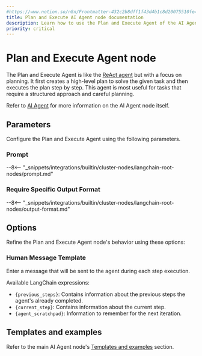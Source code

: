 ```yaml
---
#https://www.notion.so/n8n/Frontmatter-432c2b8dff1f43d4b1c8d20075510fe4
title: Plan and Execute AI Agent node documentation
description: Learn how to use the Plan and Execute Agent of the AI Agent node in n8n. Follow technical documentation to integrate the Plan and Execute Agent into your workflows.
priority: critical
---
```


# Plan and Execute Agent node

The Plan and Execute Agent is like the [ReAct agent](/integrations/builtin/cluster-nodes/root-nodes/n8n-nodes-langchain.agent/react-agent/) but with a focus on planning. It first creates a high-level plan to solve the given task and then executes the plan step by step. This agent is most useful for tasks that require a structured approach and careful planning.

Refer to [AI Agent](/integrations/builtin/cluster-nodes/root-nodes/n8n-nodes-langchain.agent/index/) for more information on the AI Agent node itself.

## Parameters

Configure the Plan and Execute Agent using the following parameters.

### Prompt

--8<-- "_snippets/integrations/builtin/cluster-nodes/langchain-root-nodes/prompt.md"

### Require Specific Output Format

--8<-- "_snippets/integrations/builtin/cluster-nodes/langchain-root-nodes/output-format.md"

## Options

Refine the Plan and Execute Agent node's behavior using these options:

### Human Message Template

Enter a message that will be sent to the agent during each step execution.

Available LangChain expressions:

* `{previous_steps}`: Contains information about the previous steps the agent's already completed.
* `{current_step}`: Contains information about the current step.
* `{agent_scratchpad}`: Information to remember for the next iteration.

## Templates and examples

Refer to the main AI Agent node's [Templates and examples](/integrations/builtin/cluster-nodes/root-nodes/n8n-nodes-langchain.agent/index/#templates-and-examples) section.
